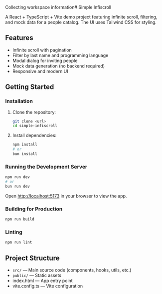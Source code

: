 Collecting workspace information# Simple Infiscroll

A React + TypeScript + Vite demo project featuring infinite scroll, filtering, and mock data for a people catalog. The UI uses Tailwind CSS for styling.

## Features

- Infinite scroll with pagination
- Filter by last name and programming language
- Modal dialog for inviting people
- Mock data generation (no backend required)
- Responsive and modern UI

## Getting Started

### Installation

1. Clone the repository:
    ```sh
    git clone <url>
    cd simple-infiscroll
    ```

2. Install dependencies:
    ```sh
    npm install
    # or
    bun install
    ```

### Running the Development Server

```sh
npm run dev
# or
bun run dev
```

Open [http://localhost:5173](http://localhost:5173) in your browser to view the app.

### Building for Production

```sh
npm run build
```

### Linting

```sh
npm run lint
```

## Project Structure

- `src/` — Main source code (components, hooks, utils, etc.)
- `public/` — Static assets
- index.html — App entry point
- vite.config.ts — Vite configuration
